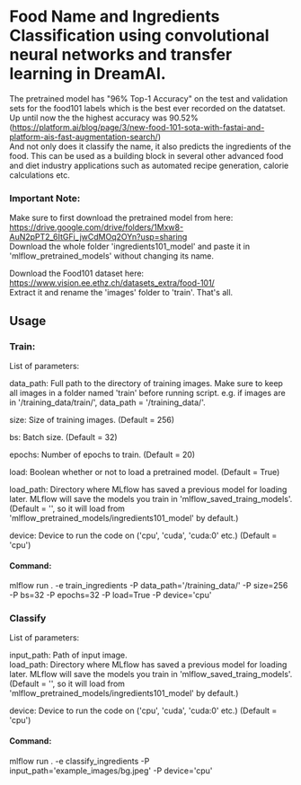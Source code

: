 # Food Name and Ingredients Classification using convolutional neural networks and transfer learning in DreamAI.

The pretrained model has "96% Top-1 Accuracy" on the test and validation sets for the food101 labels which is the best ever recorded on the datatset.  
Up until now the the highest accuracy was 90.52% (https://platform.ai/blog/page/3/new-food-101-sota-with-fastai-and-platform-ais-fast-augmentation-search/)  
And not only does it classify the name, it also predicts the ingredients of the food. This can be used as a building block in several other advanced food and diet industry applications such as automated recipe generation, calorie calculations etc.

### Important Note:

Make sure to first download the pretrained model from here:  
https://drive.google.com/drive/folders/1Mxw8-AuN2pPT2_6ItGFi_jwCdMOq2OYn?usp=sharing  
Download the whole folder 'ingredients101_model' and paste it in 'mlflow_pretrained_models' without changing its name.  

Download the Food101 dataset here: https://www.vision.ee.ethz.ch/datasets_extra/food-101/  
Extract it and rename the 'images' folder to 'train'. That's all.

## Usage

### Train:

List of parameters: 

  data_path: Full path to the directory of training images. Make sure to keep all images in a folder named 'train' before running script. e.g. if images are in '/training_data/train/', data_path = '/training_data/'.  
  
  size: Size of training images. (Default = 256)  
  
  bs: Batch size. (Default = 32)  
  
  epochs: Number of epochs to train. (Default = 20)  
  
  load: Boolean whether or not to load a pretrained model. (Default = True)  
  
  load_path: Directory where MLflow has saved a previous model for loading later. MLflow will save the models you train in 'mlflow_saved_traing_models'. (Default = '', so it will load from 'mlflow_pretrained_models/ingredients101_model' by default.)   
  
  device: Device to run the code on ('cpu', 'cuda', 'cuda:0' etc.) (Default = 'cpu')
  
#### Command:    

mlflow run . -e train_ingredients -P data_path='/training_data/' -P size=256 -P bs=32 -P epochs=32 -P load=True -P device='cpu'

### Classify

List of parameters: 

  input_path: Path of input image.  
  load_path: Directory where MLflow has saved a previous model for loading later. MLflow will save the models you train in 'mlflow_saved_traing_models'. (Default = '', so it will load from 'mlflow_pretrained_models/ingredients101_model' by default.)  
  
  device: Device to run the code on ('cpu', 'cuda', 'cuda:0' etc.) (Default = 'cpu')  
  
#### Command:    

mlflow run . -e classify_ingredients -P input_path='example_images/bg.jpeg' -P device='cpu'  
